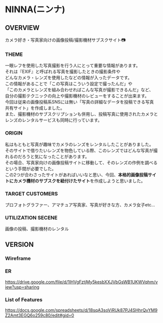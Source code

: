# NINNA(ニンナ)
## OVERVIEW
カメラ好き・写真家向けの画像投稿/撮影機材サブスクサイト:camera:

### THEME
一眼レフを使用した写真撮影を行う人にとって重要な情報があります。<br>
それは『EXIF』と呼ばれる写真を撮影したときの撮影条件や<br>
どんなカメラ・レンズを使用したなどの情報が入ったデータです。<br>
この情報があることで「この写真はこういう設定で撮ったんだ」や<br>
「このカメラとレンズを組み合わせればこんな写真が撮影できるんだ」など、<br>
自分の撮影テクニックの向上や撮影機材のレビューをすることが出来ます。<br>
今回は従来の画像投稿系SNSには無い「写真の詳細なデータを投稿できる写真共有サイト」を作成しました。<br>
また、撮影機材のサブスクリプションも併用し、投稿写真に使用されたカメラとレンズのレンタルサービスも同時に行っています。

### ORIGIN
私はもともと写真が趣味でカメラのレンズをレンタルしたことがありました。<br>
そのサイトで借りたいレンズを物色している際、このレンズではどんな写真が撮れるのだろうと気になったことがあります。<br>
その場合、写真家向けの画像投稿サイトに移動して、そのレンズの作例を調べるという手間が必要でした。<br>
この2つが合わさったサイトがあればいいなと思い、今回、<strong>本格的画像投稿サイトにカメラ機材のサブスクを紐付けたサイト</strong>を作成しようと思いました。

### TARGET CUSTOMERS
プロフォトグラファー、アマチュア写真家、写真が好きな方、カメラ女子etc...

### UTILIZATION SECENE
画像の投稿、撮影機材のレンタル

## VERSION
### Wireframe

### ER
https://drive.google.com/file/d/1lHVgFztjMy5kesbXXJVbGsWB1UKWVqhm/view?usp=sharing
### List of Features
https://docs.google.com/spreadsheets/d/18sqA3soViRUk87PJ4SHhrQvYM9Z2Amt3EGQ6o259c80/edit#gid=0

